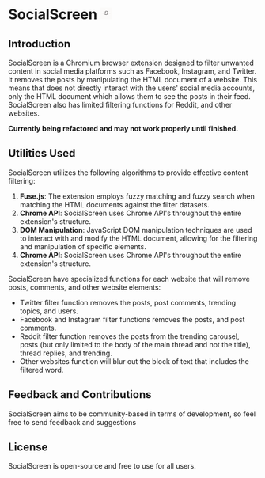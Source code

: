 # SocialScreen <img src="src/icons/48.png" alt="socialscreen logo" height="24" width="24">


## Introduction
SocialScreen is a Chromium browser extension designed to filter unwanted content in social media platforms such as Facebook, Instagram, and Twitter. It removes the posts by manipulating the HTML document of a website. This means that does not directly interact with the users' social media accounts, only the HTML document which allows them to see the posts in their feed. SocialScreen also has limited filtering functions for Reddit, and other websites.

**Currently being refactored and may not work properly until finished.**

## Utilities Used
SocialScreen utilizes the following algorithms to provide effective content filtering:

1. **Fuse.js**: The extension employs fuzzy matching and fuzzy search when matching the HTML documents against the filter datasets.
2. **Chrome API**: SocialScreen uses Chrome API's throughout the entire extension's structure.
2. **DOM Manipulation**: JavaScript DOM manipulation techniques are used to interact with and modify the HTML document, allowing for the filtering and manipulation of specific elements.
3. **Chrome API**: SocialScreen uses Chrome API's throughout the entire extension's structure.

SocialScreen have specialized functions for each website that will remove posts, comments, and other website elements:
* Twitter filter function removes the posts, post comments, trending topics, and users. 
* Facebook and Instagram filter functions removes the posts, and post comments.
* Reddit filter function removes the posts from the trending carousel, posts (but only limited to the body of the main thread and not the title), thread replies, and trending.
* Other websites function will blur out the block of text that includes the filtered word.


## Feedback and Contributions
SocialScreen aims to be community-based in terms of development, so feel free to send feedback and suggestions 


## License
SocialScreen is open-source and free to use for all users.
